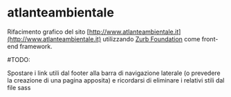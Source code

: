 # atlanteambientale

Rifacimento grafico del sito [http://www.atlanteambientale.it](http://www.atlanteambientale.it) utilizzando [Zurb Foundation](http://foundation.zurb.com) come front-end framework.

#TODO:

Spostare i link utili dal footer alla barra di navigazione laterale (o prevedere la creazione di una pagina apposita) e ricordarsi di eliminare i relativi stili dal file sass
